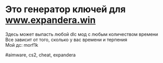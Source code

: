# Это генератор ключей для www.expandera.win

Здесь может выпасть любой dlc мод с любым количеством времени
Все зависит от того, сколько у вас времени и терпения <br>
Мой дс: morf1k


#aimware, cs2, cheat, expandera
